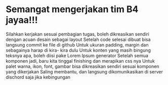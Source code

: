 # Semangat mengerjakan tim B4 jayaa!!! 
Silahkan kerjakan sesuai pembagian tugas, boleh dikreasikan sendiri dengan acuan desain sebagai layout
Setelah code selesai dibuat bisa langsung commit ke file di github
Untuk ukuran padding, margin dan sebagainya harap di kira- kira dulu
Untuk konten yang masih bingung teksnya apa, boleh diisi pake Lorem Ipsum generator
Setelah semua komponen jadi, baru kita tinggal finishing dan merapikan css nya
Untuk palet warna, ikon, font, gambar bisa dikreasikan sendiri sesuai komponen yang dikerjakan
Saling membantu, dan langsung dikomunikasikan di server dischord saja jika kebingungan 
